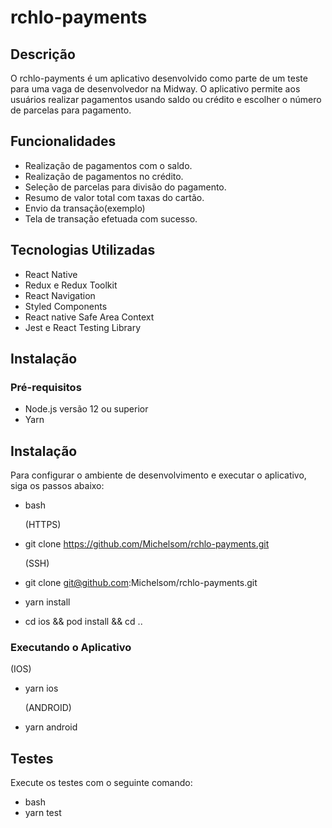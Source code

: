 # rchlo-payments

## Descrição

O rchlo-payments é um aplicativo desenvolvido como parte de um teste para uma vaga de desenvolvedor na Midway. O aplicativo permite aos usuários realizar pagamentos usando saldo ou crédito e escolher o número de parcelas para pagamento.

## Funcionalidades

- Realização de pagamentos com o saldo.
- Realização de pagamentos no crédito.
- Seleção de parcelas para divisão do pagamento.
- Resumo de valor total com taxas do cartão.
- Envio da transação(exemplo)
- Tela de transação efetuada com sucesso.

## Tecnologias Utilizadas

- React Native
- Redux e Redux Toolkit
- React Navigation
- Styled Components
- React native Safe Area Context
- Jest e React Testing Library

## Instalação

### Pré-requisitos

- Node.js versão 12 ou superior
- Yarn

## Instalação

Para configurar o ambiente de desenvolvimento e executar o aplicativo, siga os passos abaixo:

- bash

  (HTTPS)

- git clone https://github.com/Michelsom/rchlo-payments.git

  (SSH)

- git clone git@github.com:Michelsom/rchlo-payments.git

- yarn install
- cd ios && pod install && cd ..

### Executando o Aplicativo

(IOS)

- yarn ios

  (ANDROID)

- yarn android

## Testes

Execute os testes com o seguinte comando:

- bash
- yarn test
